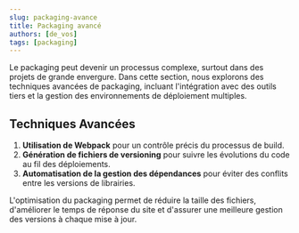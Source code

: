 ```yaml
---
slug: packaging-avance
title: Packaging avancé
authors: [de_vos]
tags: [packaging]
---
```


Le packaging peut devenir un processus complexe, surtout dans des projets de grande envergure. Dans cette section, nous explorons des techniques avancées de packaging, incluant l'intégration avec des outils tiers et la gestion des environnements de déploiement multiples.

## Techniques Avancées

1. **Utilisation de Webpack** pour un contrôle précis du processus de build.
2. **Génération de fichiers de versioning** pour suivre les évolutions du code au fil des déploiements.
3. **Automatisation de la gestion des dépendances** pour éviter des conflits entre les versions de librairies.

L'optimisation du packaging permet de réduire la taille des fichiers, d'améliorer le temps de réponse du site et d'assurer une meilleure gestion des versions à chaque mise à jour.
